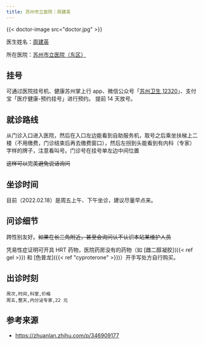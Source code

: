 ```yaml
---
title: 苏州市立医院｜周建英
---
```


{{< doctor-image src="doctor.jpg" >}}

医生姓名：[周建英](https://www.haodf.com/doctor/6964360738.html)

所在医院：[苏州市立医院（东区）](https://www.amap.com/place/B020003GXC)

## 挂号

可通过医院挂号机、健康苏州掌上行 app、微信公众号「[苏州卫生 12320](weixin://Health_SZ)」、支付宝「医疗健康-预约挂号」进行预约。
提前 14 天放号。

## 就诊路线

从门诊入口进入医院，然后在入口左边能看到自助服务机，取号之后乘坐扶梯上二楼（不用缴费，门诊结束后再去缴费窗口），然后左拐到头能看到有内科（专家）字样的牌子，注意看叫号。门诊号在挂号单左边中间位置

~~这样可以完美避免说话询问~~

## 坐诊时间

目前（2022.02.18）是周五上午、下午坐诊，建议尽量早点来。

## 问诊细节

跨性别友好。~~如果在长三角附近，甚至会询问认不认识本站某维护人员~~

凭易性症证明可开具 HRT 药物，医院药房没有的药物（如 [雌二醇凝胶]({{< ref gel >}}) 和 [色普龙]({{< ref "cyproterone" >}})）开手写处方自行购买。

## 出诊时刻

```csv
周次,时间,科室,价格
周五,整天,内分泌专家,22 元
```

## 参考来源

- <https://zhuanlan.zhihu.com/p/346909177>
